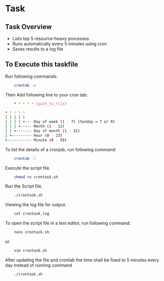 # Task

## Task Overview

- Lists top 5 resource-heavy processes
- Runs automatically every 5 minutes using cron
- Saves results to a log file

## To Execute this taskfile

Run following commands:

```bash
    crontab -e
```

Then Add following line to your cron tab:

```bash
    * * * * * [path_to_file]
```

```bash
* * * * *
| | | | |
| | | | +--- Day of week (1 - 7) (Sunday = 7 or 0)
| | | +----- Month (1 - 12)
| | +------- Day of month (1 - 31)
| +--------- Hour (0 - 23)
+----------- Minute (0 - 59)
```

To list the details of a cronjob, run following command:

```bash
    crontab -l
```

Execute the script file.

```bash
    chmod +x crontask.sh
```

Run the Script file.

```bash
    ./crontask.sh
```

Viewing the log file for output.

```bash
    cat crontask.log
```

To open the script file in a text editor, run following command:

```bash
    nano crontask.sh
```

or

```bash
    vim crontask.sh
```

After updating the file and crontab the time shall be fixed to 5 minutes every day instead of running command

```bash
    ./crontask.sh
```

